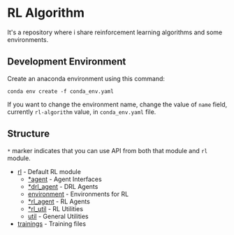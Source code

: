 # RL Algorithm

It's a repository where i share reinforcement learning algorithms and some environments.  

## Development Environment

Create an anaconda environment using this command:

```
conda env create -f conda_env.yaml
```

If you want to change the environment name, change the value of `name` field, currently `rl-algorithm` value, in `conda_env.yaml` file.

## Structure

`*` marker indicates that you can use API from both that module and `rl` module.

* [rl](/rl/) - Default RL module
  * [*agent](/rl/agent/) - Agent Interfaces
  * [*drl_agent](/rl/drl_agent/) - DRL Agents
  * [environment](/rl/environment/) - Environments for RL
  * [*rl_agent](/rl/rl_agent/) - RL Agents
  * [*rl_util](/rl/rl_util/) - RL Utilities
  * [util](/rl/util/) - General Utilities
* [trainings](/trainings/) - Training files
